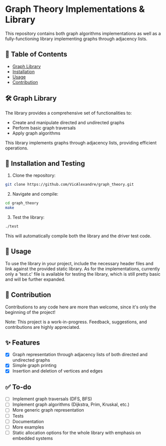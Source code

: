 # Graph Theory Implementations & Library

This repository contains both graph algorithms implementations as well as a fully-functioning library implementing graphs through adjacency lists.

## 📌 Table of Contents

- [Graph Library](#graph-library)
- [Installation](#installation)
- [Usage](#usage)
- [Contribution](#contribution)

## 🛠 Graph Library

The library provides a comprehensive set of functionalities to:

- Create and manipulate directed and undirected graphs
- Perform basic graph traversals
- Apply graph algorithms

This library implements graphs through adjacency lists, providing efficient operations.

## 💽 Installation and Testing

1. Clone the repository:

```bash
git clone https://github.com/VicAlexandre/graph_theory.git
```

2. Navigate and compile:

```bash
cd graph_theory
make
```

3. Test the library:

```bash
./test
```

This will automatically compile both the library and the driver test code.

## 📝 Usage

To use the library in your project, include the necessary header files and link against the provided static library. As for the implementations, currently only a 'test.c' file is available for testing the library, which is still pretty basic and will be further expanded.

## 👥 Contribution

Contributions to any code here are more than welcome, since it's only the beginning of the project!

Note: This project is a work-in-progress. Feedback, suggestions, and contributions are highly appreciated.

## ✨ Features

- [x] Graph representation through adjacency lists of both directed and undirected graphs
- [x] Simple graph printing
- [x] Insertion and deletion of vertices and edges

## ✅ To-do

- [ ] Implement graph traversals (DFS, BFS)
- [ ] Implement graph algorithms (Dijkstra, Prim, Kruskal, etc.)
- [ ] More generic graph representation
- [ ] Tests
- [ ] Documentation
- [ ] More examples
- [ ] Static allocation options for the whole library with emphasis on embedded systems
